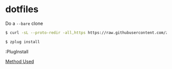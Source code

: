 # dotfiles

Do a ```--bare``` clone
```bash
$ curl -sL --proto-redir -all,https https://raw.githubusercontent.com/zplug/installer/master/installer.zsh | zsh
```
```bash
$ zplug install
```
:PlugInstall

[Method Used](https://www.atlassian.com/git/tutorials/dotfiles)
